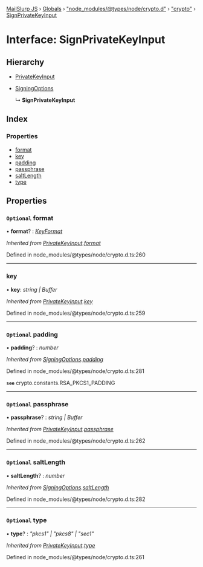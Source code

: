 [MailSlurp JS](../README.md) › [Globals](../globals.md) › ["node_modules/@types/node/crypto.d"](../modules/_node_modules__types_node_crypto_d_.md) › ["crypto"](../modules/_node_modules__types_node_crypto_d_._crypto_.md) › [SignPrivateKeyInput](_node_modules__types_node_crypto_d_._crypto_.signprivatekeyinput.md)

# Interface: SignPrivateKeyInput

## Hierarchy

* [PrivateKeyInput](_node_modules__types_node_crypto_d_._crypto_.privatekeyinput.md)

* [SigningOptions](_node_modules__types_node_crypto_d_._crypto_.signingoptions.md)

  ↳ **SignPrivateKeyInput**

## Index

### Properties

* [format](_node_modules__types_node_crypto_d_._crypto_.signprivatekeyinput.md#optional-format)
* [key](_node_modules__types_node_crypto_d_._crypto_.signprivatekeyinput.md#key)
* [padding](_node_modules__types_node_crypto_d_._crypto_.signprivatekeyinput.md#optional-padding)
* [passphrase](_node_modules__types_node_crypto_d_._crypto_.signprivatekeyinput.md#optional-passphrase)
* [saltLength](_node_modules__types_node_crypto_d_._crypto_.signprivatekeyinput.md#optional-saltlength)
* [type](_node_modules__types_node_crypto_d_._crypto_.signprivatekeyinput.md#optional-type)

## Properties

### `Optional` format

• **format**? : *[KeyFormat](../modules/_node_modules__types_node_crypto_d_._crypto_.md#keyformat)*

*Inherited from [PrivateKeyInput](_node_modules__types_node_crypto_d_._crypto_.privatekeyinput.md).[format](_node_modules__types_node_crypto_d_._crypto_.privatekeyinput.md#optional-format)*

Defined in node_modules/@types/node/crypto.d.ts:260

___

###  key

• **key**: *string | Buffer*

*Inherited from [PrivateKeyInput](_node_modules__types_node_crypto_d_._crypto_.privatekeyinput.md).[key](_node_modules__types_node_crypto_d_._crypto_.privatekeyinput.md#key)*

Defined in node_modules/@types/node/crypto.d.ts:259

___

### `Optional` padding

• **padding**? : *number*

*Inherited from [SigningOptions](_node_modules__types_node_crypto_d_._crypto_.signingoptions.md).[padding](_node_modules__types_node_crypto_d_._crypto_.signingoptions.md#optional-padding)*

Defined in node_modules/@types/node/crypto.d.ts:281

**`see`** crypto.constants.RSA_PKCS1_PADDING

___

### `Optional` passphrase

• **passphrase**? : *string | Buffer*

*Inherited from [PrivateKeyInput](_node_modules__types_node_crypto_d_._crypto_.privatekeyinput.md).[passphrase](_node_modules__types_node_crypto_d_._crypto_.privatekeyinput.md#optional-passphrase)*

Defined in node_modules/@types/node/crypto.d.ts:262

___

### `Optional` saltLength

• **saltLength**? : *number*

*Inherited from [SigningOptions](_node_modules__types_node_crypto_d_._crypto_.signingoptions.md).[saltLength](_node_modules__types_node_crypto_d_._crypto_.signingoptions.md#optional-saltlength)*

Defined in node_modules/@types/node/crypto.d.ts:282

___

### `Optional` type

• **type**? : *"pkcs1" | "pkcs8" | "sec1"*

*Inherited from [PrivateKeyInput](_node_modules__types_node_crypto_d_._crypto_.privatekeyinput.md).[type](_node_modules__types_node_crypto_d_._crypto_.privatekeyinput.md#optional-type)*

Defined in node_modules/@types/node/crypto.d.ts:261
